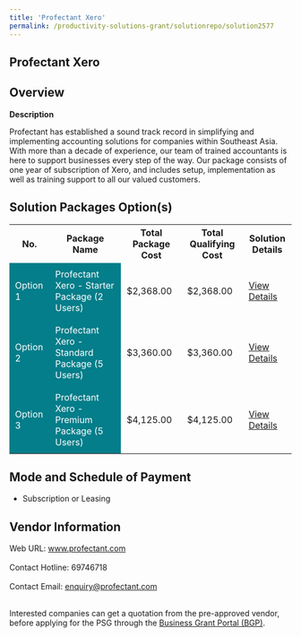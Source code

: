 ```yaml
---
title: 'Profectant Xero'
permalink: /productivity-solutions-grant/solutionrepo/solution2577
---
```


## Profectant Xero

## Overview

**Description**

Profectant has established a sound track record in simplifying and implementing accounting solutions for companies within Southeast Asia. With more than a decade of experience, our team of trained accountants is here to support businesses every step of the way. Our package consists of one year of subscription of Xero, and includes setup, implementation as well as training support to all our valued customers.

## Solution Packages Option(s)

<table>
<tr>
<th><b>No.</b></th>
<th><b>Package Name</b></th>
<th><b>Total Package Cost</b></th>
<th><b>Total Qualifying Cost</b></th>
<th><b>Solution Details</b></th>
</tr>
<tr>
<td style='padding: 10px; background-color: #037E8A; color: #FFFFFF;'>Option 1</td>
<td style='padding: 10px; background-color: #037E8A; color: #FFFFFF;'>Profectant Xero - Starter Package (2 Users)</td>
<td style='padding: 10px;'>$2,368.00</td>
<td style='padding: 10px;'>$2,368.00</td>
<td style='padding: 10px;'><a href='https://www.gobusiness.gov.sg/images/psg/PROFECTANT_20210130_Desensitised_Annex_3_Part_1.pdf' target='_blank'>View Details</a></td>
</tr>
<tr>
<td style='padding: 10px; background-color: #037E8A; color: #FFFFFF;'>Option 2</td>
<td style='padding: 10px; background-color: #037E8A; color: #FFFFFF;'>Profectant Xero - Standard Package (5 Users)</td>
<td style='padding: 10px;'>$3,360.00</td>
<td style='padding: 10px;'>$3,360.00</td>
<td style='padding: 10px;'><a href='https://www.gobusiness.gov.sg/images/psg/PROFECTANT_20210130_Desensitised_Annex_3_Part_2.pdf' target='_blank'>View Details</a></td>
</tr>
<tr>
<td style='padding: 10px; background-color: #037E8A; color: #FFFFFF;'>Option 3</td>
<td style='padding: 10px; background-color: #037E8A; color: #FFFFFF;'>Profectant Xero - Premium Package (5 Users)</td>
<td style='padding: 10px;'>$4,125.00</td>
<td style='padding: 10px;'>$4,125.00</td>
<td style='padding: 10px;'><a href='https://www.gobusiness.gov.sg/images/psg/PROFECTANT_20210130_Desensitised_Annex_3_Part_3.pdf' target='_blank'>View Details</a></td>
</tr>
</table>

## Mode and Schedule of Payment

 - Subscription or Leasing

## Vendor Information

 Web URL: www.profectant.com <br><br>Contact Hotline: 69746718 <br><br>Contact Email: enquiry@profectant.com <br><br>

Interested companies can get a quotation from the pre-approved vendor, before applying for the PSG through the <a href='https://www.businessgrants.gov.sg/' target='_blank' rel='noopener'>Business Grant Portal (BGP)</a>.

<script src="/jquery/resize-tables.js"></script>

